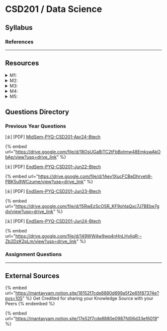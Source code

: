 # CSD201 / Data Science

## Syllabus

### References

***

## Resources

<details>

<summary>M1: </summary>



</details>

<details>

<summary>M2: </summary>



</details>

<details>

<summary>M3: </summary>



</details>

<details>

<summary>M4: </summary>



</details>

<details>

<summary>M5: </summary>



</details>

## Questions Directory

### Previous Year Questions

\[⤓] \[PDF] [MidSem-PYQ-CSD201-Apr24-Btech](https://drive.google.com/file/d/18OsUGaBlTC2tFbBotmw48EmkswAkObAp/view?usp=drive_link)

{% embed url="https://drive.google.com/file/d/18OsUGaBlTC2tFbBotmw48EmkswAkObAp/view?usp=drive_link" %}

\[⤓] \[PDF] [EndSem-PYQ-CSD201-Jun22-Btech](https://drive.google.com/file/d/1Aev1XucFCBeDhrveti8-PBK5u9WCzume/view?usp=drive_link)

{% embed url="https://drive.google.com/file/d/1Aev1XucFCBeDhrveti8-PBK5u9WCzume/view?usp=drive_link" %}

\[⤓] \[PDF] [EndSem-PYQ-CSD201-Jun23-Btech](https://drive.google.com/file/d/15RwEzScOSR_KF9ohIaQxc7J7BEbe7gdv/view?usp=drive_link)

{% embed url="https://drive.google.com/file/d/15RwEzScOSR_KF9ohIaQxc7J7BEbe7gdv/view?usp=drive_link" %}

\[⤓] \[PDF] [EndSem-PYQ-CSD201-Jun24-Btech](https://drive.google.com/file/d/149WW4w9wq4nHnLHvIiqR--Zb2DzK2pLm/view?usp=drive_link)

{% embed url="https://drive.google.com/file/d/149WW4w9wq4nHnLHvIiqR--Zb2DzK2pLm/view?usp=drive_link" %}

### Assignment Questions

***

## External Sources

{% embed url="https://mantavyam.notion.site/18152f7cde8880d699a5f2e65f87374e?pvs=105" %}
Get Credited for sharing your Knowledge Source with your Peers
{% endembed %}

{% embed url="https://mantavyam.notion.site/17e52f7cde8880e0987fd06d33ef6019" %}
